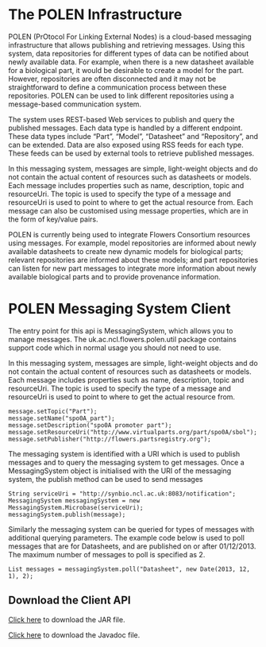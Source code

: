 # The POLEN Infrastructure
POLEN (PrOtocol For Linking External Nodes) is a cloud-based messaging infrastructure that allows publishing and retrieving messages. Using this system, data repositories for different types of data can be notified about newly available data. For example, when there is a new datasheet available for a biological part, it would be desirable to create a model for the part. However, repositories are often disconnected and it may not be straightforward to define a communication process between these repositories. POLEN can be used to link different repositories using a message-based communication system.

The system uses REST-based Web services to publish and query the published messages. Each data type is handled by a different endpoint. These data types include “Part”, “Model”, “Datasheet” and “Repository”, and can be extended. Data are also exposed using RSS feeds for each type. These feeds can be used by external tools to retrieve published messages.

In this messaging system, messages are simple, light-weight objects and do not contain the actual content of resources such as datasheets or models. Each message includes properties such as name, description, topic and resourceUri. The topic is used to specify the type of a message and resourceUri is used to point to where to get the actual resource from. Each message can also be customised using message properties, which are in the form of key/value pairs.

POLEN is currently being used to integrate Flowers Consortium resources using messages. For example, model repositories are informed about newly available datasheets to create new dynamic models for biological parts; relevant repositories are informed about these models; and part repositories can listen for new part messages to integrate more information about newly available biological parts and to provide provenance information.

# POLEN Messaging System Client
The entry point for this api is MessagingSystem, which allows you to manage messages. The uk.ac.ncl.flowers.polen.util package contains support code which in normal usage you should not need to use.

In this messaging system, messages are simple, light-weight objects and do not contain the actual content of resources such as datasheets or models. Each message includes properties such as name, description, topic and resourceUri. The topic is used to specify the type of a message and resourceUri is used to point to where to get the actual resource from.

    message.setTopic("Part");
    message.setName("spo0A_part");
    message.setDescription("spo0A promoter part");
    message.setResourceUri("http://www.virtualparts.org/part/spo0A/sbol");
    message.setPublisher("http://flowers.partsregistry.org");
 

The messaging system is identified with a URI which is used to publish messages and to query the messaging system to get messages. Once a MessagingSystem object is initialised with the URI of the messaging system, the publish method can be used to send messages

    String serviceUri = "http://synbio.ncl.ac.uk:8083/notification";
    MessagingSystem messagingSystem = new MessagingSystem.Microbase(serviceUri);
    messagingSystem.publish(message);
 

Similarly the messaging system can be queried for types of messages with additional querying parameters. The example code below is used to poll messages that are for Datasheets, and are published on or after 01/12/2013. The maximum number of messages to poll is specified as 2.

    List messages = messagingSystem.poll("Datasheet", new Date(2013, 12, 1), 2);
 
## Download the Client API
[Click here](https://bitbucket.org/ncl-intbio/polen/downloads/polen-client-1.0-withDependencies.jar) to download the JAR file.

[Click here](https://bitbucket.org/ncl-intbio/polen/downloads/polen-client-1.0-javadoc.jar) to download the Javadoc file.
